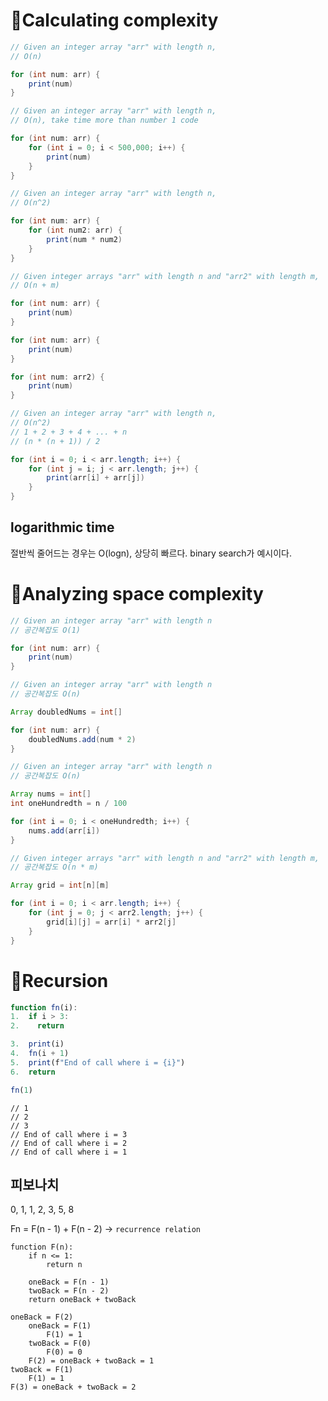 # 📍Calculating complexity

```java
// Given an integer array "arr" with length n,
// O(n)

for (int num: arr) {
    print(num)
}
```

```java
// Given an integer array "arr" with length n,
// O(n), take time more than number 1 code

for (int num: arr) {
    for (int i = 0; i < 500,000; i++) {
        print(num)
    }
}
```

```java
// Given an integer array "arr" with length n,
// O(n^2)

for (int num: arr) {
    for (int num2: arr) {
        print(num * num2)
    }
}
```

```java
// Given integer arrays "arr" with length n and "arr2" with length m,
// O(n + m)

for (int num: arr) {
    print(num)
}

for (int num: arr) {
    print(num)
}

for (int num: arr2) {
    print(num)
}
```

```java
// Given an integer array "arr" with length n,
// O(n^2)
// 1 + 2 + 3 + 4 + ... + n
// (n * (n + 1)) / 2

for (int i = 0; i < arr.length; i++) {
    for (int j = i; j < arr.length; j++) {
        print(arr[i] + arr[j])
    }
}
```

## logarithmic time

절반씩 줄어드는 경우는 O(logn), 상당히 빠르다. binary search가 예시이다.

# 📍Analyzing space complexity

```java
// Given an integer array "arr" with length n
// 공간복잡도 O(1)

for (int num: arr) {
    print(num)
}
````

```java
// Given an integer array "arr" with length n
// 공간복잡도 O(n)

Array doubledNums = int[]

for (int num: arr) {
    doubledNums.add(num * 2)
}
```

```java
// Given an integer array "arr" with length n
// 공간복잡도 O(n)

Array nums = int[]
int oneHundredth = n / 100

for (int i = 0; i < oneHundredth; i++) {
    nums.add(arr[i])
}
```

```java
// Given integer arrays "arr" with length n and "arr2" with length m,
// 공간복잡도 O(n * m)

Array grid = int[n][m]

for (int i = 0; i < arr.length; i++) {
    for (int j = 0; j < arr2.length; j++) {
        grid[i][j] = arr[i] * arr2[j]
    }
}
```

# 📍Recursion

```javascript
function fn(i):
1.  if i > 3:
2.    return

3.  print(i)
4.  fn(i + 1)
5.  print(f"End of call where i = {i}")
6.  return

fn(1)
```

```
// 1
// 2
// 3
// End of call where i = 3
// End of call where i = 2
// End of call where i = 1
```

## 피보나치

0, 1, 1, 2, 3, 5, 8

Fn = F(n - 1) + F(n - 2) -> `recurrence relation`

```
function F(n):
    if n <= 1:
        return n

    oneBack = F(n - 1)
    twoBack = F(n - 2)
    return oneBack + twoBack
```

```
oneBack = F(2)
    oneBack = F(1)
        F(1) = 1
    twoBack = F(0)
        F(0) = 0
    F(2) = oneBack + twoBack = 1
twoBack = F(1)
    F(1) = 1
F(3) = oneBack + twoBack = 2
```
